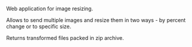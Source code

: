 Web application for image resizing.<br>

Allows to send multiple images and resize them in two ways - by percent change or to specific size.<br>

Returns transformed files packed in zip archive.